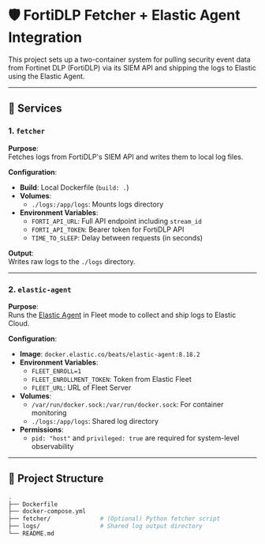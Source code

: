 # 🛡️ FortiDLP Fetcher + Elastic Agent Integration

This project sets up a two-container system for pulling security event data from Fortinet DLP (FortiDLP) via its SIEM API and shipping the logs to Elastic using the Elastic Agent.

---

## 🧱 Services

### 1. `fetcher`

**Purpose**:  
Fetches logs from FortiDLP's SIEM API and writes them to local log files.

**Configuration**:
- **Build**: Local Dockerfile (`build: .`)
- **Volumes**:
  - `./logs:/app/logs`: Mounts logs directory
- **Environment Variables**:
  - `FORTI_API_URL`: Full API endpoint including `stream_id`
  - `FORTI_API_TOKEN`: Bearer token for FortiDLP API
  - `TIME_TO_SLEEP`: Delay between requests (in seconds)

**Output**:  
Writes raw logs to the `./logs` directory.

---

### 2. `elastic-agent`

**Purpose**:  
Runs the [Elastic Agent](https://www.elastic.co/elastic-agent) in Fleet mode to collect and ship logs to Elastic Cloud.

**Configuration**:
- **Image**: `docker.elastic.co/beats/elastic-agent:8.18.2`
- **Environment Variables**:
  - `FLEET_ENROLL=1`
  - `FLEET_ENROLLMENT_TOKEN`: Token from Elastic Fleet
  - `FLEET_URL`: URL of Fleet Server
- **Volumes**:
  - `/var/run/docker.sock:/var/run/docker.sock`: For container monitoring
  - `./logs:/app/logs`: Shared log directory
- **Permissions**:
  - `pid: "host"` and `privileged: true` are required for system-level observability

---

## 📁 Project Structure

```bash
.
├── Dockerfile
├── docker-compose.yml
├── fetcher/              # (Optional) Python fetcher script
├── logs/                 # Shared log output directory
└── README.md
